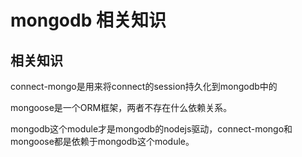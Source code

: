 # mongodb 相关知识

## 相关知识
connect-mongo是用来将connect的session持久化到mongodb中的

mongoose是一个ORM框架，两者不存在什么依赖关系。

mongodb这个module才是mongodb的nodejs驱动，connect-mongo和mongoose都是依赖于mongodb这个module。